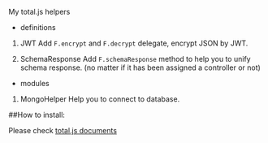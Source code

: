My total.js helpers

- definitions

1. JWT
Add `F.encrypt` and `F.decrypt` delegate, encrypt JSON by JWT.

2. SchemaResponse
Add `F.schemaResponse` method to help you to unify schema response. (no matter if it has been assigned a controller or not)

- modules

1. MongoHelper
Help you to connect to database.

##How to install:

Please check [total.js documents](https://docs.totaljs.com/latest/en.html#pages~Modules)
